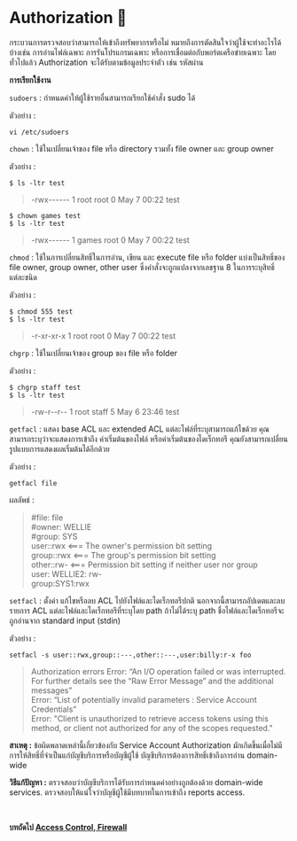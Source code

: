 <br>

# Authorization 🔐
กระบวนการตรวจสอบว่าสามารถให้เข้าถึงทรัพยากรหรือไม่ หมายถึงการตัดสินใจว่าผู้ใช้จะทำอะไรได้บ้างเช่น การอ่านไฟล์เฉพาะ การรันโปรแกรมเฉพาะ หรือการเชื่อมต่อกับพอร์ตเครือข่ายเฉพาะ โดยทั่วไปแล้ว Authorization จะได้รับตามข้อมูลประจำตัว เช่น รหัสผ่าน

**การเรียกใช้งาน**

`sudoers` : กำหนดค่าให้ผู้ใช้รายอื่นสามารถเรียกใช้คำสั่ง sudo ได้

ตัวอย่าง : 
```
vi /etc/sudoers
```
`chown` : ใช้ในเปลี่ยนเจ้าของ file หรือ directory รวมทั้ง file owner และ group owner

ตัวอย่าง :
```
$ ls -ltr test
```
> -rwx------ 1 root root 0 May 7 00:22 test
```
$ chown games test
$ ls -ltr test
```
> -rwx------ 1 games root 0 May 7 00:22 test

`chmod` : ใช้ในการเปลี่ยนสิทธิ์ในการอ่าน, เขียน และ execute file หรือ folder แบ่งเป็นสิทธิ์ของ file owner, group owner, other user ซึ่งคำสั่งจะถูกแปลงจากเลขฐาน 8 ในการระบุสิทธิ์แต่ละชนิด

ตัวอย่าง : 
```
$ chmod 555 test
$ ls -ltr test
```
> -r-xr-xr-x 1 root root 0 May 7 00:22 test

`chgrp` : ใช้ในเปลี่ยนเจ้าของ group ของ file หรือ folder

ตัวอย่าง : 
```
$ chgrp staff test
$ ls -ltr test
```

> -rw-r--r-- 1 root staff 5 May 6 23:46 test

`getfacl` : แสดง base ACL และ extended ACL  แต่ละไฟล์ที่ระบุสามารถแก้ไขด้วย คุณสามารถระบุว่าจะแสดงการเข้าถึง ค่าเริ่มต้นของไฟล์ หรือค่าเริ่มต้นของไดเร็กทอรี คุณยังสามารถเปลี่ยนรูปแบบการแสดงผลเริ่มต้นได้อีกด้วย

ตัวอย่าง :
```
getfacl file
```
ผลลัพธ์ : 

> #file: file<br>#owner:  WELLIE<br>#group:  SYS<br>user::rwx   <=== The owner's permission bit setting<br>group::rwx  <=== The group's permission bit setting<br>other::rw-  <=== Permission bit setting if neither user nor group<br>user:  WELLIE2: rw-<br>group:SYS1:rwx

`setfacl` : ตั้งค่า แก้ไขหรือลบ ACL ไปยังไฟล์และไดเร็กทอรีปกติ นอกจากนี้สามารถอัปเดตและลบรายการ ACL แต่ละไฟล์และไดเร็กทอรีที่ระบุโดย path ถ้าไม่ได้ระบุ path ชื่อไฟล์และไดเร็กทอรีจะถูกอ่านจาก standard input (stdin)

ตัวอย่าง :
```
setfacl -s user::rwx,group::---,other::---,user:billy:r-x foo
```
> Authorization errors Error: “An I/O operation failed or was interrupted. For further details see the “Raw Error Message” and the additional messages”<br>Error: “List of potentially invalid parameters : Service Account Credentials”<br>Error: "Client is unauthorized to retrieve access tokens using this method, or client not authorized for any of the scopes requested."

**สาเหตุ :** ข้อผิดพลาดเหล่านี้เกี่ยวข้องกับ Service Account Authorization มักเกิดขึ้นเมื่อไม่มีการให้สิทธิ์ที่จำเป็นแก่บัญชีบริการหรือบัญชีผู้ใช้ บัญชีบริการต้องการสิทธิ์เข้าถึงการอ่าน domain-wide

**วิธีแก้ปัญหา :**
ตรวจสอบว่าบัญชีบริการได้รับการกำหนดค่าอย่างถูกต้องด้วย domain-wide services.
ตรวจสอบให้แน่ใจว่าบัญชีผู้ใช้มีบทบาทในการเข้าถึง reports access.

<br>

**บทถัดไป [Access Control, Firewall](https://github.com/Pooh303/User-Access-Management-3/tree/main/Access%20Control%2C%20Firewall)**
